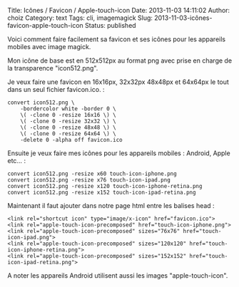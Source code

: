Title: Icônes / Favicon / Apple-touch-icon
Date: 2013-11-03 14:11:02
Author: choiz
Category: text
Tags: cli, imagemagick
Slug: 2013-11-03-icônes-favicon-apple-touch-icon
Status: published

Voici comment faire facilement sa favicon et ses icônes pour les
appareils mobiles avec image magick.

Mon icône de base est en 512x512px au format png avec prise en charge de
la transparence "icon512.png".

Je veux faire une favicon en 16x16px, 32x32px 48x48px et 64x64px le tout
dans un seul fichier favicon.ico. :

    convert icon512.png \
        -bordercolor white -border 0 \
        \( -clone 0 -resize 16x16 \) \
        \( -clone 0 -resize 32x32 \) \
        \( -clone 0 -resize 48x48 \) \
        \( -clone 0 -resize 64x64 \) \
        -delete 0 -alpha off favicon.ico

Ensuite je veux faire mes icônes pour les appareils mobiles : Android,
Apple etc… :

    convert icon512.png -resize x60 touch-icon-iphone.png
    convert icon512.png -resize x76 touch-icon-ipad.png
    convert icon512.png -resize x120 touch-icon-iphone-retina.png
    convert icon512.png -resize x152 touch-icon-ipad-retina.png

Maintenant il faut ajouter dans notre page html entre les balises head :

    <link rel="shortcut icon" type="image/x-icon" href="favicon.ico">
    <link rel="apple-touch-icon-precomposed" href="touch-icon-iphone.png">
    <link rel="apple-touch-icon-precomposed" sizes="76x76" href="touch-icon-ipad.png">
    <link rel="apple-touch-icon-precomposed" sizes="120x120" href="touch-icon-iphone-retina.png">
    <link rel="apple-touch-icon-precomposed" sizes="152x152" href="touch-icon-ipad-retina.png">

A noter les appareils Android utilisent aussi les images
"apple-touch-icon".
